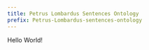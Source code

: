 ```yaml
---
title: Petrus Lombardus Sentences Ontology
prefix: Petrus-Lombardus-sentences-ontology
---
```


Hello World!